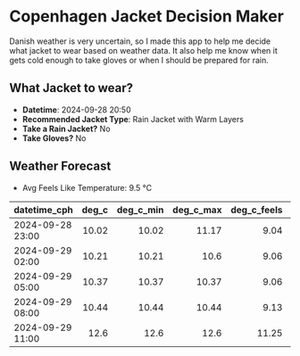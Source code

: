 
# Copenhagen Jacket Decision Maker

Danish weather is very uncertain, so I made this app to help me decide what jacket to wear based on weather data. 
It also help me know when it gets cold enough to take gloves or when I should be prepared for rain.

## What Jacket to wear?

- **Datetime**: 2024-09-28 20:50
- **Recommended Jacket Type**: Rain Jacket with Warm Layers
- **Take a Rain Jacket?** No
- **Take Gloves?** No

## Weather Forecast
- Avg Feels Like Temperature: 9.5 °C

| datetime_cph     |   deg_c |   deg_c_min |   deg_c_max |   deg_c_feels | weather   | wind   | rain   |
|:-----------------|--------:|------------:|------------:|--------------:|:----------|:-------|:-------|
| 2024-09-28 23:00 |   10.02 |       10.02 |       11.17 |          9.04 | Clouds    | High   | None   |
| 2024-09-29 02:00 |   10.21 |       10.21 |       10.6  |          9.06 | Clouds    | High   | None   |
| 2024-09-29 05:00 |   10.37 |       10.37 |       10.37 |          9.06 | Clouds    | High   | None   |
| 2024-09-29 08:00 |   10.44 |       10.44 |       10.44 |          9.13 | Clear     | High   | None   |
| 2024-09-29 11:00 |   12.6  |       12.6  |       12.6  |         11.25 | Clear     | Medium | None   |
        